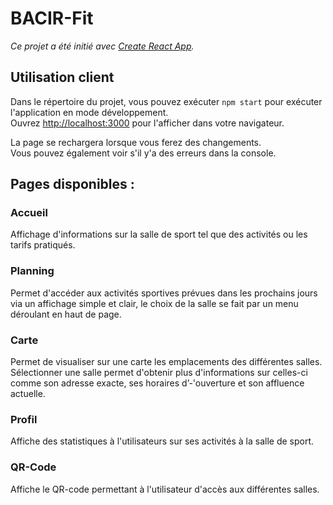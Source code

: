 # BACIR-Fit

*Ce projet a été initié avec [Create React App](https://github.com/facebook/create-react-app).*

## Utilisation client

Dans le répertoire du projet, vous pouvez exécuter `npm start` pour exécuter l'application en mode développement.\
Ouvrez [http://localhost:3000](http://localhost:3000) pour l'afficher dans votre navigateur.

La page se rechargera lorsque vous ferez des changements.\
Vous pouvez également voir s'il y'a des erreurs dans la console.

## Pages disponibles :

### Accueil

Affichage d'informations sur la salle de sport tel que des activités ou les tarifs pratiqués.

### Planning

Permet d'accéder aux activités sportives prévues dans les prochains jours via un affichage simple et clair, le choix de la salle se fait par un menu déroulant en haut de page.

### Carte

Permet de visualiser sur une carte les emplacements des différentes salles. Sélectionner une salle permet d'obtenir plus d'informations sur celles-ci comme son adresse exacte, ses horaires d’-'ouverture et son affluence actuelle.

### Profil

Affiche des statistiques à l'utilisateurs sur ses activités à la salle de sport.

### QR-Code

Affiche le QR-code permettant à l'utilisateur d'accès aux différentes salles.
